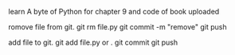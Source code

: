 learn A byte of Python for chapter 9 and code of book uploaded


romove file from git.
git rm file.py
git commit -m "remove"
git push

add file to git.
git add file.py or .
git commit
git push

